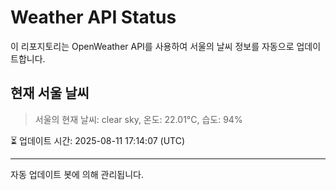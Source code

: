 
# Weather API Status

이 리포지토리는 OpenWeather API를 사용하여 서울의 날씨 정보를 자동으로 업데이트합니다.

## 현재 서울 날씨
> 서울의 현재 날씨: clear sky, 온도: 22.01°C, 습도: 94%

⏳ 업데이트 시간: 2025-08-11 17:14:07 (UTC)

---
자동 업데이트 봇에 의해 관리됩니다.
